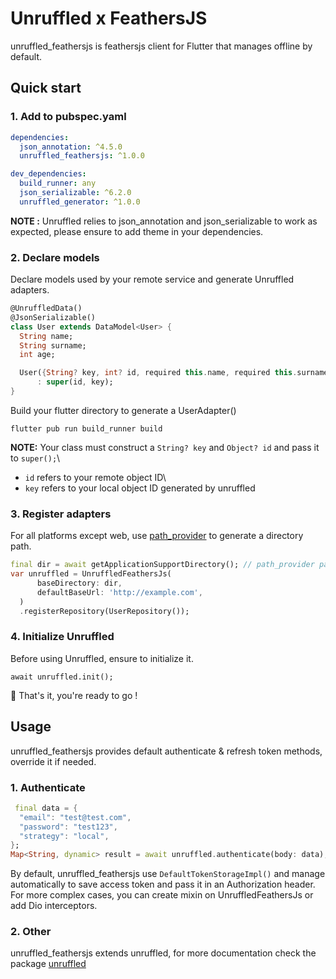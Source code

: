 # Unruffled x FeathersJS

unruffled_feathersjs is feathersjs client for Flutter that manages offline by default.

## Quick start

### 1. Add to pubspec.yaml

```yaml
dependencies:
  json_annotation: ^4.5.0
  unruffled_feathersjs: ^1.0.0

dev_dependencies:
  build_runner: any
  json_serializable: ^6.2.0
  unruffled_generator: ^1.0.0
```

**NOTE :** Unruffled relies to json_annotation and json_serializable to work as expected, please ensure to add theme in your dependencies.

### 2. Declare models

Declare models used by your remote service and generate Unruffled adapters.

```dart
@UnruffledData()
@JsonSerializable()
class User extends DataModel<User> {
  String name;
  String surname;
  int age;

  User({String? key, int? id, required this.name, required this.surname, required this.age})
      : super(id, key);
}
```

Build your flutter directory to generate a UserAdapter()

`flutter pub run build_runner build`

**NOTE:** Your class must construct a `String? key` and `Object? id` and pass it to `super();`\
- `id` refers to your remote object ID\
- `key` refers to your local object ID generated by unruffled

### 3. Register adapters

For all platforms except web, use [path_provider](https://pub.dev/packages/path_provider) to generate a directory path.
```dart
final dir = await getApplicationSupportDirectory(); // path_provider package
var unruffled = UnruffledFeathersJs(
      baseDirectory: dir,
      defaultBaseUrl: 'http://example.com',
  )
  .registerRepository(UserRepository());
  ```

### 4. Initialize Unruffled

Before using Unruffled, ensure to initialize it.

```
await unruffled.init();
```

🚀 That's it, you're ready to go !

## Usage

unruffled_feathersjs provides default authenticate & refresh token methods, override it if needed.

### 1. Authenticate

```dart
 final data = {
  "email": "test@test.com",
  "password": "test123",
  "strategy": "local",
};
Map<String, dynamic> result = await unruffled.authenticate(body: data);
```

By default, unruffled_feathersjs use `DefaultTokenStorageImpl()` and manage automatically to save access token and pass it in an Authorization header.
For more complex cases, you can create mixin on UnruffledFeathersJs or add Dio interceptors.

### 2. Other

unruffled_feathersjs extends unruffled, for more documentation check the package [unruffled](https://pub.dev/packages/unruffled)

